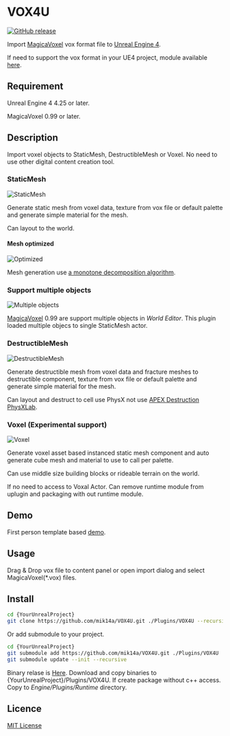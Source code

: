 # VOX4U

[![GitHub release](https://img.shields.io/github/release/mik14a/VOX4U/all.svg)](https://github.com/mik14a/VOX4U/releases)

Import [MagicaVoxel](https://ephtracy.github.io/) vox format file to [Unreal
Engine 4](https://www.unrealengine.com/).

If need to support the vox format in your UE4 project, module available [here](https://github.com/mik14a/VoxFormat).

## Requirement

Unreal Engine 4 4.25 or later.

MagicaVoxel 0.99 or later.

## Description

Import voxel objects to StaticMesh, DestructibleMesh or Voxel. No need to use
other digital content creation tool.

### StaticMesh

![StaticMesh](https://pbs.twimg.com/media/DUm7N_UVMAA5aw1.jpg)

Generate static mesh from voxel data, texture from vox file or default palette
and generate simple material for the mesh.

Can layout to the world.

#### Mesh optimized

![Optimized](https://pbs.twimg.com/media/DUm7PYxVwAIZzeZ.jpg)

Mesh generation use [a monotone decomposition
algorithm](https://0fps.net/2012/07/07/meshing-minecraft-part-2/).

### Support multiple objects

![Multiple objects](https://pbs.twimg.com/media/Dt40gmjUcAEeEnL.jpg)

[MagicaVoxel](https://ephtracy.github.io/) 0.99 are support multiple objects in *World Editor*.
This plugin loaded multiple objecs to single StaticMesh actor.

### DestructibleMesh

![DestructibleMesh](https://pbs.twimg.com/media/CgKuBudUIAAbyAg.jpg)

Generate destructible mesh from voxel data and fracture meshes to destructible
component, texture from vox file or default palette and generate simple material
for the mesh.

Can layout and destruct to cell use PhysX not use [APEX Destruction
PhysXLab](https://developer.nvidia.com/apex-destruction-physxlab-tutorials).

### Voxel (Experimental support)

![Voxel](https://pbs.twimg.com/media/ChdPpU3UcAEaGr0.jpg)

Generate voxel asset based instanced static mesh component and auto generate
cube mesh and material to use to call per palette.

Can use middle size building blocks or rideable terrain on the world.

If no need to access to Voxal Actor. Can remove runtime module from uplugin and
packaging with out runtime module.

## Demo

First person template based
[demo](https://twitter.com/twitter/statuses/727524080082014208).

## Usage

Drag & Drop vox file to content panel or open import dialog and select
MagicaVoxel(*.vox) files.

## Install

```sh
cd {YourUnrealProject}
git clone https://github.com/mik14a/VOX4U.git ./Plugins/VOX4U --recursive
```

Or add submodule to your project.

```sh
cd {YourUnrealProject}
git submodule add https://github.com/mik14a/VOX4U.git ./Plugins/VOX4U
git submodule update --init --recursive
```

Binary relase is [Here](https://github.com/mik14a/VOX4U/releases). Download and
copy binaries to {YourUnrealProject}/Plugins/VOX4U. If create package without
c++ access. Copy to _Engine/Plugins/Runtime_ directory.

## Licence

[MIT License](https://github.com/mik14a/VOX4U/blob/master/LICENSE)
